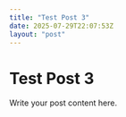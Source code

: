 ```yaml
---
title: "Test Post 3"
date: 2025-07-29T22:07:53Z
layout: "post"
---
```


# Test Post 3

Write your post content here.